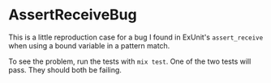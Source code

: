 # AssertReceiveBug

This is a little reproduction case for a bug I found in ExUnit's
`assert_receive` when using a bound variable in a pattern match.

To see the problem, run the tests with `mix test`.  One of the two tests will
pass.  They should both be failing.
